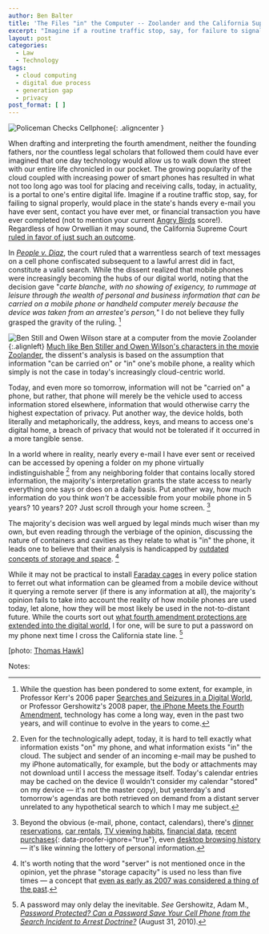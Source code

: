```yaml
---
author: Ben Balter
title: 'The Files "in" the Computer -- Zoolander and the California Supreme Court'
excerpt: "Imagine if a routine traffic stop, say, for failure to signal or wear a seat belt would place in the state's hands every e-mail you've ever sent, contact your ever met, or financial transaction your ever completed. The California Supreme Court ruled in favor of just that."
layout: post
categories:
  - Law
  - Technology
tags:
  - cloud computing
  - digital due process
  - generation gap
  - privacy
post_format: [ ]
---
```


![Policeman Checks Cellphone][1]{: .aligncenter }

When drafting and interpreting the fourth amendment, neither the founding fathers, nor the countless legal scholars that followed them could have ever imagined that one day technology would allow us to walk down the street with our entire life chronicled in our pocket. The growing popularity of the cloud coupled with increasing power of smart phones has resulted in what not too long ago was tool for placing and receiving calls, today, in actuality, is a portal to one's entire digital life. Imagine if a routine traffic stop, say, for failing to signal properly, would place in the state's hands every e-mail you have ever sent, contact you have ever met, or financial transaction you have ever completed (not to mention your current [Angry Birds][2] score!). Regardless of how Orwellian it may sound, the California Supreme Court [ruled in favor of just such an outcome][3].

In *[People v. Diaz][4]*, the court ruled that a warrentless search of text messages on a cell phone confiscated subsequent to a lawful arrest did in fact, constitute a valid search. While the dissent realized that mobile phones were increasingly becoming the hubs of our digital world, noting that the decision gave "*carte blanche, with no showing of exigency, to rummage at leisure through the wealth of personal and business information that can be carried on a mobile phone or handheld computer merely because the device was taken from an arrestee's person,*" I do not believe they fully grasped the gravity of the ruling. [^1]

![Ben Still and Owen Wilson stare at a computer from the movie Zoolander][6]{:.alignleft} [Much like Ben Stiller and Owen Wilson's characters in the movie Zoolander][7], the dissent's analysis is based on the assumption that information  "can be carried on" or "in" one's mobile phone, a reality which simply is not the case in today's increasingly cloud-centric world.

Today, and even more so tomorrow, information will not be "carried on" a phone, but rather, that phone will merely be the vehicle used to access information stored elsewhere, information that would otherwise carry the highest expectation of privacy. Put another way, the device holds, both literally and metaphorically, the address, keys, and means to access one's digital home, a breach of privacy that would not be tolerated if it occurred in a more tangible sense.

In a world where in reality, nearly every e-mail I have ever sent or received can be accessed by opening a folder on my phone virtually indistinguishable [^2] from any neighboring folder that contains locally stored information, the majority's interpretation grants the state access to nearly everything  one says or does on a daily basis. Put another way, how much information do you think *won't* be accessible from your mobile phone in 5 years? 10 years? 20? Just scroll through your home screen. [^3]

The majority's decision was well argued by legal minds much wiser than my own, but even reading through the verbiage of the opinion, discussing the nature of containers and cavities as they relate to what is "in" the phone, it leads one to believe that their analysis is handicapped by [outdated concepts of storage and space][10]. [^4]

While it may not be practical to install [Faraday cages][12] in every police station to ferret out what information can be gleamed from a mobile device without it querying a remote server (if there is any information at all), the majority's opinion fails to take into account the reality of how mobile phones are used today, let alone, how they will be most likely be used in the not-to-distant future. While the courts sort out [what fourth amendment protections are extended into the digital world][13], I for one, will be sure to put a password on my phone next time I cross the California state line. [^5]

\[photo: [Thomas Hawk][15]\]

Notes:

[^1]: While the question has been pondered to some extent, for example, in Professor Kerr's 2006 paper [Searches and Seizures in a Digital World][16], or Professor Gershowitz's 2008 paper, [the iPhone Meets the Fourth Amendment][17], technology has come a long way, even in the past two years, and will continue to evolve in the years to come.
[^2]: Even for the technologically adept, today, it is hard to tell exactly what information exists "on" my phone, and what information exists "in" the cloud. The subject and sender of an incoming e-mail may be pushed to my iPhone automatically, for example, but the body or attachments may not download until I access the message itself. Today's calendar entries may be cached on the device (I wouldn't consider my calendar "stored" on my device — it's not the master copy), but yesterday's and tomorrow's agendas are both retrieved on demand from a distant server unrelated to any hypothetical search to which I may me subject.
[^3]: Beyond the obvious (e-mail, phone, contact, calendars), there's [dinner reservations][20], [car rentals][21], [TV viewing habits][22], [financial data][23], [recent purchases][24]{: data-proofer-ignore="true"}, even [desktop browsing history][25] — it's like winning the lottery of personal information.
[^4]: It's worth noting that the word "server" is not mentioned once in the opinion, yet the phrase "storage capacity" is used no less than five times — a concept that [even as early as 2007 was considered a thing of the past][27].
[^5]: A password may only delay the inevitable. *See* Gershowitz, Adam M., [*Password Protected? Can a Password Save Your Cell Phone from the Search Incident to Arrest Doctrine?*][29] (August 31, 2010).

[1]: http://ben.balter.com/wp-content/uploads/2011/01/policeman.jpg "Policeman Checks Cellphone"
[2]: http://en.wikipedia.org/wiki/Angry_Birds
[3]: http://arstechnica.com/tech-policy/news/2011/01/warrantless-cell-phone-search-gets-a-green-light-in-california.ars?comments=1#comments-bar
[4]: http://en.wikipedia.org/wiki/People_v._Diaz
[6]: http://ben.balter.com/wp-content/uploads/2011/01/zoolander-300x188.jpg
[7]: http://www.youtube.com/watch?v=_m_PncKuDao&feature=related#t=1m16s
[10]: http://movieclips.com/sgNVB-zoolander-movie-computer-experts/
[12]: http://en.wikipedia.org/wiki/Faraday_cage
[13]: http://ben.balter.com/2010/12/20/late-night-infomercials/
[15]: http://www.flickr.com/photos/thomashawk/61076493/
[16]: http://papers.ssrn.com/sol3/papers.cfm?abstract_id=697541
[17]: http://papers.ssrn.com/sol3/papers.cfm?abstract_id=1084503
[20]: http://itunes.apple.com/us/app/opentable/id296581815?mt=8
[21]: http://www.zipcar.com/iphone/
[22]: http://www.engadget.com/2010/11/15/comcast-xfinity-remote-app-for-iphone-ipad-launches-video-stre/
[23]: http://www.mint.com/features/iphone/
[24]: http://www.amazon.com/gp/feature.html?ie=UTF8&docId=1000291661
[25]: http://www.mozilla.com/en-US/mobile/home/
[27]: http://mashable.com/2007/05/14/yahoo-mail-unlimited/
[29]: http://ssrn.com/abstract=1669403
